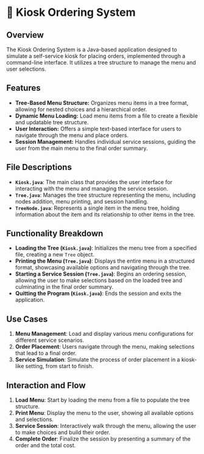 # 🔄 Kiosk Ordering System

## Overview
The Kiosk Ordering System is a Java-based application designed to simulate a self-service kiosk for placing orders, implemented through a command-line interface. It utilizes a tree structure to manage the menu and user selections.

## Features

- **Tree-Based Menu Structure:** Organizes menu items in a tree format, allowing for nested choices and a hierarchical order.
- **Dynamic Menu Loading:** Load menu items from a file to create a flexible and updatable tree structure.
- **User Interaction:** Offers a simple text-based interface for users to navigate through the menu and place orders.
- **Session Management:** Handles individual service sessions, guiding the user from the main menu to the final order summary.

## File Descriptions

- **`Kiosk.java`**: The main class that provides the user interface for interacting with the menu and managing the service session.
- **`Tree.java`**: Manages the tree structure representing the menu, including nodes addition, menu printing, and session handling.
- **`TreeNode.java`**: Represents a single item in the menu tree, holding information about the item and its relationship to other items in the tree.

## Functionality Breakdown

- **Loading the Tree (`Kiosk.java`)**: Initializes the menu tree from a specified file, creating a new `Tree` object.
- **Printing the Menu (`Tree.java`)**: Displays the entire menu in a structured format, showcasing available options and navigating through the tree.
- **Starting a Service Session (`Tree.java`)**: Begins an ordering session, allowing the user to make selections based on the loaded tree and culminating in the final order summary.
- **Quitting the Program (`Kiosk.java`)**: Ends the session and exits the application.

## Use Cases

1. **Menu Management**: Load and display various menu configurations for different service scenarios.
2. **Order Placement**: Users navigate through the menu, making selections that lead to a final order.
3. **Service Simulation**: Simulate the process of order placement in a kiosk-like setting, from start to finish.

## Interaction and Flow

1. **Load Menu**: Start by loading the menu from a file to populate the tree structure.
2. **Print Menu**: Display the menu to the user, showing all available options and selections.
3. **Service Session**: Interactively walk through the menu, allowing the user to make choices and build their order.
4. **Complete Order**: Finalize the session by presenting a summary of the order and the total cost.
